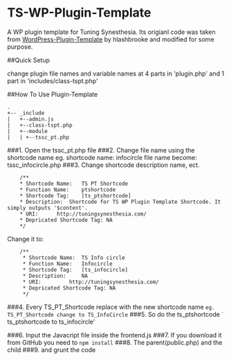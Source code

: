 # TS-WP-Plugin-Template
A WP plugin template for Tuning Synesthesia. Its origianl code was taken from [WordPress-Plugin-Template](https://github.com/hlashbrooke/WordPress-Plugin-Template) by hlashbrooke and modified for some purpose. 

##Quick Setup

change plugin file names and variable names at 4 parts in 'plugin.php' and 1 part in 'includes/class-tspt.php'

##How To Use Plugin-Template
```
.
+-- _include
|   +--admin.js
|   +--class-tspt.php
|   +--module
|   | +--tssc_pt.php
```

###1. Open the tssc_pt.php file
###2. Change file name using the shortcode name 
	eg. 
	shortcode name: infocircle
	file name become: tssc_infocircle.php
###3. Change shortcode description name, ect.

```shortcode
    /**
    * Shortcode Name: 	TS PT Shortcode
    * Function Name: 	ptshortcode
    * Shortcode Tag: 	[ts_ptshortcode]
    * Description: 	Shortcode for TS WP Plugin Template Shortcode. It simply outputs '$content'.
    * URI: 		http://tuningsynesthesia.com/
    * Depricated Shortcode Tag: NA
    */
```
Change it to:
```shortcode
    /**
     * Shortcode Name: 	TS Info circle
     * Function Name: 	Infocircle
     * Shortcode Tag: 	[ts_infocircle]
     * Description: 	NA
     * URI: 		http://tuningsynesthesia.com/
     * Depricated Shortcode Tag: NA
     */
```
###4. Every TS_PT_Shortcode replace with the new shortcode name
`eg.
 TS_PT_Shortcode change to TS_InfoCircle`
###5. So do the ts_ptshortcode 
` ts_ptshortcode to ts_infocircle'

###6. Input the Javacript file inside the frontend.js
###7. If you download it from GitHub you need to `npm install`
###8. The parent(public.php) and the child
###9. and grunt the code
